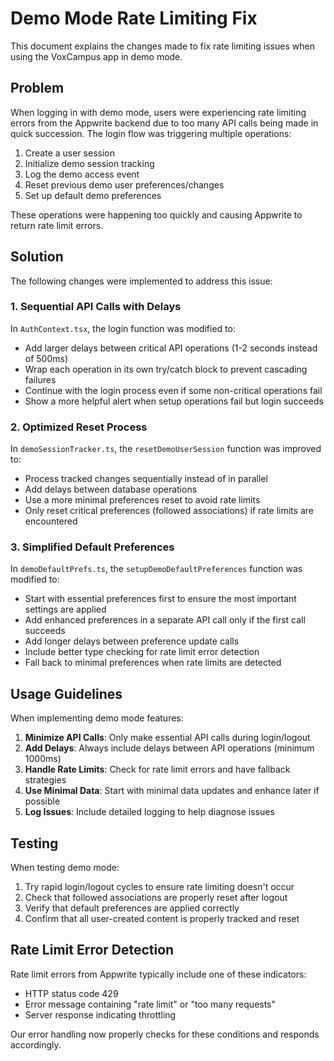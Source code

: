 # Demo Mode Rate Limiting Fix

This document explains the changes made to fix rate limiting issues when using the VoxCampus app in demo mode.

## Problem

When logging in with demo mode, users were experiencing rate limiting errors from the Appwrite backend due to too many API calls being made in quick succession. The login flow was triggering multiple operations:

1. Create a user session
2. Initialize demo session tracking
3. Log the demo access event
4. Reset previous demo user preferences/changes
5. Set up default demo preferences

These operations were happening too quickly and causing Appwrite to return rate limit errors.

## Solution

The following changes were implemented to address this issue:

### 1. Sequential API Calls with Delays

In `AuthContext.tsx`, the login function was modified to:

- Add larger delays between critical API operations (1-2 seconds instead of 500ms)
- Wrap each operation in its own try/catch block to prevent cascading failures
- Continue with the login process even if some non-critical operations fail
- Show a more helpful alert when setup operations fail but login succeeds

### 2. Optimized Reset Process

In `demoSessionTracker.ts`, the `resetDemoUserSession` function was improved to:

- Process tracked changes sequentially instead of in parallel
- Add delays between database operations
- Use a more minimal preferences reset to avoid rate limits
- Only reset critical preferences (followed associations) if rate limits are encountered

### 3. Simplified Default Preferences

In `demoDefaultPrefs.ts`, the `setupDemoDefaultPreferences` function was modified to:

- Start with essential preferences first to ensure the most important settings are applied
- Add enhanced preferences in a separate API call only if the first call succeeds
- Add longer delays between preference update calls
- Include better type checking for rate limit error detection
- Fall back to minimal preferences when rate limits are detected

## Usage Guidelines

When implementing demo mode features:

1. **Minimize API Calls**: Only make essential API calls during login/logout
2. **Add Delays**: Always include delays between API operations (minimum 1000ms)
3. **Handle Rate Limits**: Check for rate limit errors and have fallback strategies
4. **Use Minimal Data**: Start with minimal data updates and enhance later if possible
5. **Log Issues**: Include detailed logging to help diagnose issues

## Testing

When testing demo mode:

1. Try rapid login/logout cycles to ensure rate limiting doesn't occur
2. Check that followed associations are properly reset after logout
3. Verify that default preferences are applied correctly
4. Confirm that all user-created content is properly tracked and reset

## Rate Limit Error Detection

Rate limit errors from Appwrite typically include one of these indicators:

- HTTP status code 429
- Error message containing "rate limit" or "too many requests"
- Server response indicating throttling

Our error handling now properly checks for these conditions and responds accordingly.